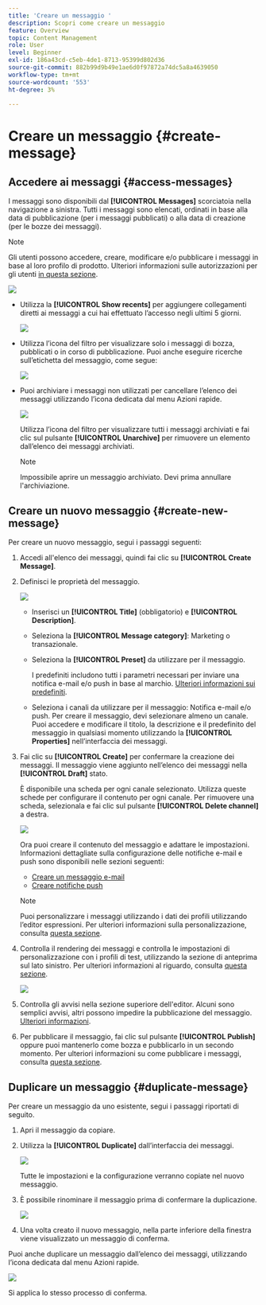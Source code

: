```yaml
---
title: 'Creare un messaggio '
description: Scopri come creare un messaggio
feature: Overview
topic: Content Management
role: User
level: Beginner
exl-id: 186a43cd-c5eb-4de1-8713-95399d802d36
source-git-commit: 882b99d9b49e1ae6d0f97872a74dc5a8a4639050
workflow-type: tm+mt
source-wordcount: '553'
ht-degree: 3%

---
```


# Creare un messaggio  {#create-message}

## Accedere ai messaggi {#access-messages}

I messaggi sono disponibili dal **[!UICONTROL Messages]** scorciatoia nella navigazione a sinistra. Tutti i messaggi sono elencati, ordinati in base alla data di pubblicazione (per i messaggi pubblicati) o alla data di creazione (per le bozze dei messaggi).

>[!NOTE]
>
>Gli utenti possono accedere, creare, modificare e/o pubblicare i messaggi in base al loro profilo di prodotto. Ulteriori informazioni sulle autorizzazioni per gli utenti [in questa sezione](../administration/permissions.md).

![](assets/messages-list.png)

* Utilizza la **[!UICONTROL Show recents]** per aggiungere collegamenti diretti ai messaggi a cui hai effettuato l’accesso negli ultimi 5 giorni.

   ![](assets/show-recent-messages.png)

* Utilizza l’icona del filtro per visualizzare solo i messaggi di bozza, pubblicati o in corso di pubblicazione. Puoi anche eseguire ricerche sull’etichetta del messaggio, come segue:

   ![](assets/filter-messages.png)

* Puoi archiviare i messaggi non utilizzati per cancellare l’elenco dei messaggi utilizzando l’icona dedicata dal menu Azioni rapide.

   ![](assets/archive-message.png)

   Utilizza l’icona del filtro per visualizzare tutti i messaggi archiviati e fai clic sul pulsante **[!UICONTROL Unarchive]** per rimuovere un elemento dall’elenco dei messaggi archiviati.

   >[!NOTE]
   >
   >Impossibile aprire un messaggio archiviato. Devi prima annullare l&#39;archiviazione.

## Creare un nuovo messaggio {#create-new-message}

Per creare un nuovo messaggio, segui i passaggi seguenti:

1. Accedi all&#39;elenco dei messaggi, quindi fai clic su **[!UICONTROL Create Message]**.

1. Definisci le proprietà del messaggio.

   ![](assets/create-message-properties.png)

   * Inserisci un **[!UICONTROL Title]** (obbligatorio) e **[!UICONTROL Description]**.

   * Seleziona la **[!UICONTROL Message category]**: Marketing o transazionale.

   * Seleziona la **[!UICONTROL Preset]** da utilizzare per il messaggio.

      I predefiniti includono tutti i parametri necessari per inviare una notifica e-mail e/o push in base al marchio. [Ulteriori informazioni sui predefiniti](../configuration/message-presets.md).

   * Seleziona i canali da utilizzare per il messaggio: Notifica e-mail e/o push. Per creare il messaggio, devi selezionare almeno un canale.
   Puoi accedere e modificare il titolo, la descrizione e il predefinito del messaggio in qualsiasi momento utilizzando la **[!UICONTROL Properties]** nell’interfaccia dei messaggi.

1. Fai clic su **[!UICONTROL Create]** per confermare la creazione dei messaggi. Il messaggio viene aggiunto nell’elenco dei messaggi nella **[!UICONTROL Draft]** stato.

   È disponibile una scheda per ogni canale selezionato. Utilizza queste schede per configurare il contenuto per ogni canale. Per rimuovere una scheda, selezionala e fai clic sul pulsante **[!UICONTROL Delete channel]** a destra.

   ![](assets/create-messages-content.png)

   Ora puoi creare il contenuto del messaggio e adattare le impostazioni. Informazioni dettagliate sulla configurazione delle notifiche e-mail e push sono disponibili nelle sezioni seguenti:

   * [Creare un messaggio e-mail](create-email.md)
   * [Creare notifiche push](create-push.md)

   >[!NOTE]
   >   
   >Puoi personalizzare i messaggi utilizzando i dati dei profili utilizzando l’editor espressioni. Per ulteriori informazioni sulla personalizzazione, consulta [questa sezione](../personalization/personalize.md).

1. Controlla il rendering dei messaggi e controlla le impostazioni di personalizzazione con i profili di test, utilizzando la sezione di anteprima sul lato sinistro. Per ulteriori informazioni al riguardo, consulta [questa sezione](preview.md).

   ![](assets/messages-simple-preview.png)

1. Controlla gli avvisi nella sezione superiore dell&#39;editor.  Alcuni sono semplici avvisi, altri possono impedire la pubblicazione del messaggio. [Ulteriori informazioni](alerts.md).

1. Per pubblicare il messaggio, fai clic sul pulsante **[!UICONTROL Publish]** oppure puoi mantenerlo come bozza e pubblicarlo in un secondo momento. Per ulteriori informazioni su come pubblicare i messaggi, consulta [questa sezione](publish-manage-message.md).

## Duplicare un messaggio {#duplicate-message}

Per creare un messaggio da uno esistente, segui i passaggi riportati di seguito.

1. Apri il messaggio da copiare.

1. Utilizza la **[!UICONTROL Duplicate]** dall’interfaccia dei messaggi.

   ![](assets/message-duplicate.png)

   Tutte le impostazioni e la configurazione verranno copiate nel nuovo messaggio.

1. È possibile rinominare il messaggio prima di confermare la duplicazione.

   ![](assets/message-duplicate-confirm.png)

1. Una volta creato il nuovo messaggio, nella parte inferiore della finestra viene visualizzato un messaggio di conferma.

Puoi anche duplicare un messaggio dall’elenco dei messaggi, utilizzando l’icona dedicata dal menu Azioni rapide.

![](assets/message-duplicate-from-list.png)

Si applica lo stesso processo di conferma.

